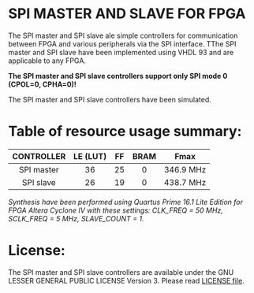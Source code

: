 # SPI MASTER AND SLAVE FOR FPGA

The SPI master and SPI slave ale simple controllers for communication between FPGA and various peripherals via the SPI interface. TThe SPI master and SPI slave have been implemented using VHDL 93 and are applicable to any FPGA.

**The SPI master and SPI slave controllers support only SPI mode 0 (CPOL=0, CPHA=0)!**

The SPI master and SPI slave controllers have been simulated.

# Table of resource usage summary:

CONTROLLER | LE (LUT) | FF | BRAM | Fmax
:---:|:---:|:---:|:---:|:---:
SPI master | 36 | 25 | 0 | 346.9 MHz
SPI slave | 26 | 19 | 0 | 438.7 MHz

*Synthesis have been performed using Quartus Prime 16.1 Lite Edition for FPGA Altera Cyclone IV with these settings: CLK_FREQ = 50 MHz, SCLK_FREQ = 5 MHz, SLAVE_COUNT = 1.*

# License:

The SPI master and SPI slave controllers are available under the GNU LESSER GENERAL PUBLIC LICENSE Version 3. Please read [LICENSE file](LICENSE).
